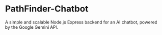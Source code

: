 # PathFinder-Chatbot
A simple and scalable Node.js Express backend for an AI chatbot, powered by the Google Gemini API.
